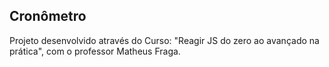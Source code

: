 ## Cronômetro

 Projeto desenvolvido através do Curso: "Reagir JS do zero ao avançado na prática", com o professor Matheus Fraga.